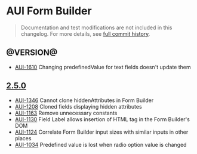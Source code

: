 # AUI Form Builder

> Documentation and test modifications are not included in this changelog. For more details, see [full commit history](https://github.com/liferay/alloy-ui/commits/master/src/aui-form-builder).

## @VERSION@

* [AUI-1610](https://issues.liferay.com/browse/AUI-1610) Changing predefinedValue for text fields doesn't update them

## [2.5.0](https://github.com/liferay/alloy-ui/releases/tag/2.5.0)

* [AUI-1346](https://issues.liferay.com/browse/AUI-1346) Cannot clone hiddenAttributes in Form Builder
* [AUI-1208](https://issues.liferay.com/browse/AUI-1208) Cloned fields displaying hidden attributes
* [AUI-1163](https://issues.liferay.com/browse/AUI-1163) Remove unnecessary constants
* [AUI-1130](https://issues.liferay.com/browse/AUI-1130) Field Label allows insertion of HTML tag in the Form Builder's DOM
* [AUI-1124](https://issues.liferay.com/browse/AUI-1124) Correlate Form Builder input sizes with similar inputs in other places
* [AUI-1034](https://issues.liferay.com/browse/AUI-1034) Predefined value is lost when radio option value is changed